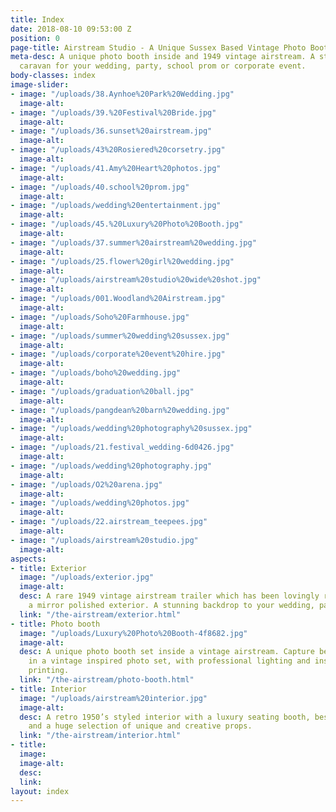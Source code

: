 ```yaml
---
title: Index
date: 2018-08-10 09:53:00 Z
position: 0
page-title: Airstream Studio - A Unique Sussex Based Vintage Photo Booth
meta-desc: A unique photo booth inside and 1949 vintage airstream. A stunning retro
  caravan for your wedding, party, school prom or corporate event.
body-classes: index
image-slider:
- image: "/uploads/38.Aynhoe%20Park%20Wedding.jpg"
  image-alt: 
- image: "/uploads/39.%20Festival%20Bride.jpg"
  image-alt: 
- image: "/uploads/36.sunset%20airstream.jpg"
  image-alt: 
- image: "/uploads/43%20Rosiered%20corsetry.jpg"
  image-alt: 
- image: "/uploads/41.Amy%20Heart%20photos.jpg"
  image-alt: 
- image: "/uploads/40.school%20prom.jpg"
  image-alt: 
- image: "/uploads/wedding%20entertainment.jpg"
  image-alt: 
- image: "/uploads/45.%20Luxury%20Photo%20Booth.jpg"
  image-alt: 
- image: "/uploads/37.summer%20airstream%20wedding.jpg"
  image-alt: 
- image: "/uploads/25.flower%20girl%20wedding.jpg"
  image-alt: 
- image: "/uploads/airstream%20studio%20wide%20shot.jpg"
  image-alt: 
- image: "/uploads/001.Woodland%20Airstream.jpg"
  image-alt: 
- image: "/uploads/Soho%20Farmhouse.jpg"
  image-alt: 
- image: "/uploads/summer%20wedding%20sussex.jpg"
  image-alt: 
- image: "/uploads/corporate%20event%20hire.jpg"
  image-alt: 
- image: "/uploads/boho%20wedding.jpg"
  image-alt: 
- image: "/uploads/graduation%20ball.jpg"
  image-alt: 
- image: "/uploads/pangdean%20barn%20wedding.jpg"
  image-alt: 
- image: "/uploads/wedding%20photography%20sussex.jpg"
  image-alt: 
- image: "/uploads/21.festival_wedding-6d0426.jpg"
  image-alt: 
- image: "/uploads/wedding%20photography.jpg"
  image-alt: 
- image: "/uploads/O2%20arena.jpg"
  image-alt: 
- image: "/uploads/wedding%20photos.jpg"
  image-alt: 
- image: "/uploads/22.airstream_teepees.jpg"
  image-alt: 
- image: "/uploads/airstream%20studio.jpg"
  image-alt: 
aspects:
- title: Exterior
  image: "/uploads/exterior.jpg"
  image-alt: 
  desc: A rare 1949 vintage airstream trailer which has been lovingly restored with
    a mirror polished exterior. A stunning backdrop to your wedding, party or event.
  link: "/the-airstream/exterior.html"
- title: Photo booth
  image: "/uploads/Luxury%20Photo%20Booth-4f8682.jpg"
  image-alt: 
  desc: A unique photo booth set inside a vintage airstream. Capture beautiful memories
    in a vintage inspired photo set, with professional lighting and instant photo
    printing.
  link: "/the-airstream/photo-booth.html"
- title: Interior
  image: "/uploads/airstream%20interior.jpg"
  image-alt: 
  desc: A retro 1950’s styled interior with a luxury seating booth, bespoke units
    and a huge selection of unique and creative props.
  link: "/the-airstream/interior.html"
- title: 
  image: 
  image-alt: 
  desc: 
  link: 
layout: index
---
```


